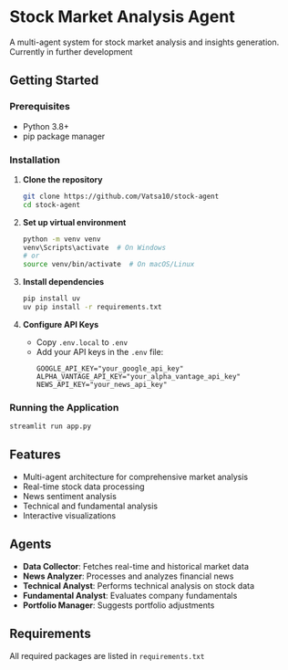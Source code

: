 # Stock Market Analysis Agent

A multi-agent system for stock market analysis and insights generation.
Currently in further development

## Getting Started

### Prerequisites
- Python 3.8+
- pip package manager

### Installation

1. **Clone the repository**
   ```bash
   git clone https://github.com/Vatsa10/stock-agent
   cd stock-agent
   ```

2. **Set up virtual environment**
   ```bash
   python -m venv venv
   venv\Scripts\activate  # On Windows
   # or
   source venv/bin/activate  # On macOS/Linux
   ```

3. **Install dependencies**
   ```bash
   pip install uv
   uv pip install -r requirements.txt
   ```

4. **Configure API Keys**
   - Copy `.env.local` to `.env`
   - Add your API keys in the `.env` file:
     ```
     GOOGLE_API_KEY="your_google_api_key"
     ALPHA_VANTAGE_API_KEY="your_alpha_vantage_api_key"
     NEWS_API_KEY="your_news_api_key"
     ```

### Running the Application

```bash
streamlit run app.py
```

## Features

- Multi-agent architecture for comprehensive market analysis
- Real-time stock data processing
- News sentiment analysis
- Technical and fundamental analysis
- Interactive visualizations

## Agents

- **Data Collector**: Fetches real-time and historical market data
- **News Analyzer**: Processes and analyzes financial news
- **Technical Analyst**: Performs technical analysis on stock data
- **Fundamental Analyst**: Evaluates company fundamentals
- **Portfolio Manager**: Suggests portfolio adjustments

## Requirements

All required packages are listed in `requirements.txt`

